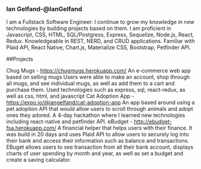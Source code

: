 ### Ian Gelfand-@IanGelfand

I am a Fullstack Software Engineer. I continue to grow my knowledge in new technologies by building
projects based on them. I am proficient in Javascript, CSS, HTML, SQL/Postgress, Express, Sequelize, Node.js,
React, Redux. Knowledgeable in REST, NERD, and CRUD applications. Familiar with Plaid API, React Native,
Chart.js, Materialize CSS, Bootstrap, Petfinder API.




##Projects

Chug Mugs - https://chugmugs.herokuapp.com/
An e-commerce web app based on selling mugs
Users were able to make an account, shop through all mugs, and see individual
mugs, as well as add them to a cart and purchase them.
Used technologies such as express, sql, react-redux, as well as css, html, and
javascript
Cat Adoption App - https://expo.io/@iangelfand/cat-adoption-app
An app based around using a pet adoption API that would allow users to scroll
through animals and adopt ones they adored.
A 4-day hackathon where I learned new technologies including react-native and
petfinder API.
eBudget - http://ebudget-fsa.herokuapp.com/
A financial helper that helps users with their finance.
It was build in 20 days and uses Plaid API to allow users to securely log into their
bank and access their information such as balance and transactions.
EBuget allows users to see transaction from all their bank account, displays charts
of user spending by month and year, as well as set a budget and create a saving
calculator.
<!--
**IanGelfand/IanGelfand** is a ✨ _special_ ✨ repository because its `README.md` (this file) appears on your GitHub profile.

Here are some ideas to get you started:

- 🔭 I’m currently working on ...
- 🌱 I’m currently learning ...
- 👯 I’m looking to collaborate on ...
- 🤔 I’m looking for help with ...
- 💬 Ask me about ...
- 📫 How to reach me: ...
- 😄 Pronouns: ...
- ⚡ Fun fact: ...
-->
